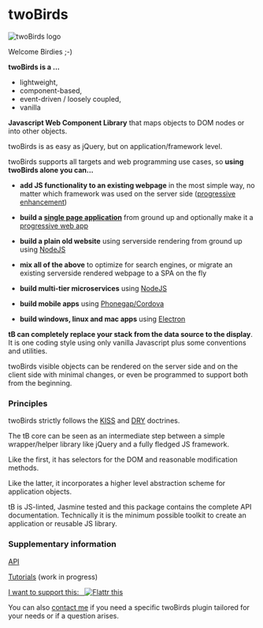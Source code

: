 # twoBirds

![twoBirds logo](http://twobirds.gitlab.io/twobirds-core/twoBirds.svg)

Welcome Birdies ;-)

**twoBirds is a ...**
- lightweight, 
- component-based, 
- event-driven / loosely coupled, 
- vanilla

**Javascript Web Component Library** that maps objects to DOM nodes or into other objects.

twoBirds is as easy as jQuery, but on application/framework level.

twoBirds supports all targets and web programming use cases, so **using twoBirds alone you can...**

- **add JS functionality to an existing webpage** in the most simple way, no matter which framework was used on the server side ([progressive enhancement](https://en.wikipedia.org/wiki/Progressive_enhancement))

- **build a [single page application](https://en.wikipedia.org/wiki/Single-page_application)** from ground up and optionally make it a [progressive web app](https://en.wikipedia.org/wiki/Progressive_Web_Apps)

- **build a plain old website** using serverside rendering from ground up using [NodeJS](https://en.wikipedia.org/wiki/Node.js)

- **mix all of the above** to optimize for search engines, or migrate an existing serverside rendered webpage to a SPA on the fly

- **build multi-tier microservices** using [NodeJS](https://en.wikipedia.org/wiki/Node.js)

- **build mobile apps** using [Phonegap/Cordova](https://en.wikipedia.org/wiki/Apache_Cordova)

- **build windows, linux and mac apps** using [Electron](https://en.wikipedia.org/wiki/Electron_(software_framework))

**tB can completely replace your stack from the data source to the display**. It is one coding style using only vanilla Javascript plus some conventions and utilities.

twoBirds visible objects can be rendered on the server side and on the client side with minimal changes, or even be programmed to support both from the beginning.

### Principles

twoBirds strictly follows the [KISS](http://principles-wiki.net/principles:keep_it_simple_stupid) and [DRY](http://principles-wiki.net/principles:don_t_repeat_yourself) doctrines.

The tB core can be seen as an intermediate step between a simple wrapper/helper library like jQuery and a fully fledged JS framework. 

Like the first, it has selectors for the DOM and reasonable modification methods. 

Like the latter, it incorporates a higher level abstraction scheme for application objects.

tB is JS-linted, Jasmine tested and this package contains the complete API documentation. Technically it is the minimum possible toolkit to create an application or reusable JS library.

### Supplementary information

[API](http://twobirds.gitlab.io/twobirds-core/)

[Tutorials](https://gitlab.com/twoBirds/twobirds-core/wikis/twoBirds-Tutorials) (work in progress)

[I want to support this:&nbsp;&nbsp;&nbsp;![Flattr this](//button.flattr.com/flattr-badge-large.png)](https://flattr.com/submit/auto?fid=royvyd&url=https%3A%2F%2Fgitlab.com%2FtwoBirds%2Ftwobirds-core) 

You can also [contact me](mailTo:fthuerigen@googlemail.com?subject=regarding%20twoBirds%20...") if you need a specific twoBirds plugin tailored for your needs or if a question arises.


